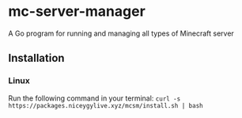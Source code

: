 # mc-server-manager
A Go program for running and managing all types of Minecraft server

## Installation
### Linux
Run the following command in your terminal:
```curl -s https://packages.niceygylive.xyz/mcsm/install.sh | bash```